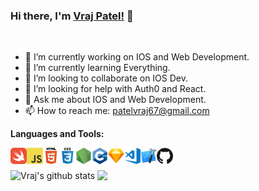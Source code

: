 ### Hi there, I'm [Vraj Patel!](https://vraj6198.github.io) 👋

<br />

- 🔭 I’m currently working on IOS and Web Development.
- 🌱 I’m currently learning Everything.
- 👯 I’m looking to collaborate on IOS Dev.
- 🤔 I’m looking for help with Auth0 and React.
- 💬 Ask me about IOS and Web Development. 
- 📫 How to reach me: patelvraj67@gmail.com

**Languages and Tools:**  

<img align="left" alt="Swift" width="26px" src="https://raw.githubusercontent.com/github/explore/80688e429a7d4ef2fca1e82350fe8e3517d3494d/topics/swift/swift.png" />

<img align="left" alt="javascript" width="26px" src="https://raw.githubusercontent.com/github/explore/80688e429a7d4ef2fca1e82350fe8e3517d3494d/topics/javascript/javascript.png" />

<img align="left" alt="HTML" width="26px" src="https://raw.githubusercontent.com/github/explore/80688e429a7d4ef2fca1e82350fe8e3517d3494d/topics/html/html.png" />

<img align="left" alt="CSS" width="26px" src="https://raw.githubusercontent.com/github/explore/5c058a388828bb5fde0bcafd4bc867b5bb3f26f3/topics/css/css.png" />

<img align="left" alt="nodejs" width="26px" src="https://raw.githubusercontent.com/github/explore/80688e429a7d4ef2fca1e82350fe8e3517d3494d/topics/nodejs/nodejs.png" />

<img align="left" alt="CPP" width="26px" src="https://raw.githubusercontent.com/github/explore/80688e429a7d4ef2fca1e82350fe8e3517d3494d/topics/cpp/cpp.png" />

<img align="left" alt="sketch" width="26px" src="https://raw.githubusercontent.com/github/explore/80688e429a7d4ef2fca1e82350fe8e3517d3494d/topics/sketch/sketch.png" />

<img align="left" alt="Visual Studio Code" width="26px" src="https://raw.githubusercontent.com/github/explore/80688e429a7d4ef2fca1e82350fe8e3517d3494d/topics/visual-studio-code/visual-studio-code.png" />


<img align="left" alt="xcode" width="26px" src="https://raw.githubusercontent.com/github/explore/80688e429a7d4ef2fca1e82350fe8e3517d3494d/topics/xcode/xcode.png" />

<img align="left" alt="github" width="26px" src="https://raw.githubusercontent.com/github/explore/78df643247d429f6cc873026c0622819ad797942/topics/github/github.png" />

<br />
<br />

  <img align="center" src="https://github-readme-stats.vercel.app/api?username=vraj6198&show_icons=true&include_all_commits=true&theme=radical" alt="Vraj's github stats" />

  <img align="center" src="https://github-readme-stats.vercel.app/api/top-langs/?username=vraj6198&layout=compact&theme=radical" />
